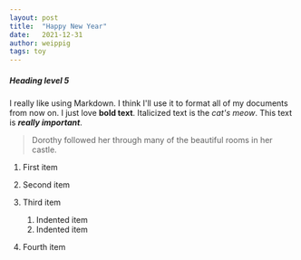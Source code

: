 ```yaml
---
layout: post
title:  "Happy New Year"
date:   2021-12-31 
author: weippig
tags: toy
---
```


##### Heading level 5

I really like using Markdown.
I think I'll use it to format all of my documents from now on.
I just love **bold text**.
Italicized text is the *cat's meow*.
This text is ***really important***.


> Dorothy followed her through many of the beautiful rooms in her castle.

1. First item
2. Second item
3. Third item
    1. Indented item
    2. Indented item
4. Fourth item

    <html>
      <head>
      </head>
    </html>